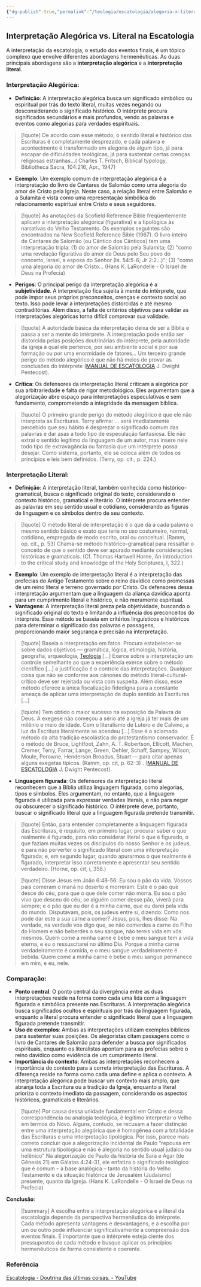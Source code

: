 ```yaml
---
{"dg-publish":true,"permalink":"/teologia/escatologia/alegoria-x-literal/","title":"Alegoria x literal","metatags":{"description":"A interpretação alegórica busca um significado simbólico ou espiritual por trás do texto literal"},"tags":["Escatologia","hermeneutica"],"updated":"2025-01-19T18:26:20.794-03:00"}
---
```



## Interpretação Alegórica vs. Literal na Escatologia

A interpretação da escatologia, o estudo dos eventos finais, é um tópico complexo que envolve diferentes abordagens hermenêuticas. As duas principais abordagens são a **interpretação alegórica** e a **interpretação literal**.

### **Interpretação Alegórica**:

- **Definição**: A interpretação alegórica busca um significado simbólico ou espiritual por trás do texto literal, muitas vezes negando ou desconsiderando o significado histórico. O intérprete procura significados secundários e mais profundos, vendo as palavras e eventos como alegorias para verdades espirituais.

> [!quote] De acordo com esse método, o sentido literal e histórico das Escrituras é completamente desprezado, e cada palavra e acontecimento é transformado em alegoria de algum tipo, já para escapar de dificuldades teológicas, já para sustentar certas crenças religiosas estranhas...( Charles T. Fritsch, Biblical typology, Bibliotheca Sacra, 104:216, Apr., 1947)

- **Exemplo**: Um exemplo comum de interpretação alegórica é a interpretação do livro de Cantares de Salomão como uma alegoria do amor de Cristo pela Igreja. Neste caso, a relação literal entre Salomão e a Sulamita é vista como uma representação simbólica do relacionamento espiritual entre Cristo e seus seguidores.

>[!quote] As anotações da Scofield Reference Bible freqüentemente aplicam a interpretação alegórica (figurativa) e a tipológica às narrativas do Velho Testamento. Os exemplos seguintes são encontrados na New Scofield Reference Bible (1967). O livro inteiro de Cantares de Salomão (ou Cântico dos Cânticos) tem uma interpretação tripla: (1) do amor de Salomão pela Sulamita; (2) "como uma revelação figurativa do amor de Deus pelo Seu povo do concerto, Israel, a esposa do Senhor (Is. 54:5-6; Jr 2:2...)"; (3) "como uma alegoria do amor de Cristo... (Hans K. LaRondelle - O Israel de Deus na Profecia)

- **Perigos**: O principal perigo da interpretação alegórica é a **subjetividade**. A interpretação fica sujeita à mente do intérprete, que pode impor seus próprios preconceitos, crenças e contexto social ao texto. Isso pode levar a interpretações distorcidas e até mesmo contraditórias. Além disso, a falta de critérios objetivos para validar as interpretações alegóricas torna difícil comprovar sua validade.

>[!quote] A autoridade básica da interpretação deixa de ser a Bíblia e passa a ser a mente do intérprete. A interpretação pode então ser distorcida pelas posições doutrinárias do intérprete, pela autoridade da igreja à qual ele pertence, por seu ambiente social e por sua formação ou por uma enormidade de fatores... Um terceiro grande perigo do método alegórico é que não há meios de provar as conclusões do intérprete ([MANUAL DE ESCATOLOGIA](MANUAL%20DE%20ESCATOLOGIA.md) J. Dwight Pentecost).

- **Crítica**: Os defensores da interpretação literal criticam a alegórica por sua arbitrariedade e falta de rigor metodológico. Eles argumentam que a alegorização abre espaço para interpretações especulativas e sem fundamento, comprometendo a integridade da mensagem bíblica.

>[!quote] O primeiro grande perigo do método alegórico é que ele não interpreta as Escrituras. Terry afirma: ... será imediatamente percebido que seu hábito é desprezar o significado comum das palavras e dar asas a todo tipo de especulação fantasiosa. Ele não extrai o sentido legítimo da linguagem de um autor, mas insere nele todo tipo de extravagância ou fantasia que um intérprete possa desejar. Como sistema, portanto, ele se coloca além de todos os princípios e leis bem definidos. (Terry, op. cit., p. 224.)

### **Interpretação Literal**:

- **Definição**: A interpretação literal, também conhecida como histórico-gramatical, busca o significado original do texto, considerando o contexto histórico, gramatical e literário. O intérprete procura entender as palavras em seu sentido usual e cotidiano, considerando as figuras de linguagem e os símbolos dentro de seu contexto.

>[!quote] O método literal de interpretação é o que dá a cada palavra o mesmo sentido básico e exato que teria no uso costumeiro, normal, cotidiano, empregada de modo escrito, oral ou conceitual. (Ramm, op. cit., p. 53) Chama-se método histórico-gramatical para ressaltar o conceito de que o sentido deve ser apurado mediante considerações históricas e gramaticais. (Cf. Thomas Hartwell Horne, An introduction to the critical study and knowledge of the Holy Scriptures, I, 322.)

- **Exemplo**: Um exemplo de interpretação literal é a interpretação das profecias do Antigo Testamento sobre o reino davídico como promessas de um reino literal e terreno governado por Cristo. Os defensores dessa interpretação argumentam que a linguagem da aliança davídica aponta para um cumprimento literal e histórico, e não meramente espiritual.
- **Vantagens**: A interpretação literal preza pela objetividade, buscando o significado original do texto e limitando a influência dos preconceitos do intérprete. Esse método se baseia em critérios linguísticos e históricos para determinar o significado das palavras e passagens, proporcionando maior segurança e precisão na interpretação.

>[!quote] Baseia a interpretação em fatos. Procura estabelecer-se sobre dados objetivos — gramática, lógica, etimologia, história, geografia, arqueologia, [Teologia](Teologia.md) [...] Exerce sobre a interpretação um controle semelhante ao que a experiência exerce sobre o método científico [...] a justificação é o controle das interpretações. Qualquer coisa que não se conforme aos cânones do método literal-cultural-crítico deve ser rejeitada ou vista com suspeita. Além disso, esse método oferece a única fiscalização fidedigna para a constante ameaça de aplicar uma interpretação de duplo sentido às Escrituras [...] 

>[!quote] Tem obtido o maior sucesso na exposição da Palavra de Deus. A exegese não começou a sério até a igreja já ter mais de um milênio e meio de idade. Com o literalismo de Lutero e de Calvino, a luz da Escritura literalmente se acendeu [...] Esse é o aclamado método da alta tradição escolástica do protestantismo conservador. É o método de Bruce, Lightfoot, Zahn, A. T. Robertson, Ellicott, Machen, Cremer, Terry, Farrar, Lange, Green, Oehler, Schaff, Sampey, Wilson, Moule, Perowne, Henderson Broadus, Stuart — para citar apenas alguns exegetas típicos. (Ramm, op. cit, p. 62-3) . ([MANUAL DE ESCATOLOGIA](MANUAL%20DE%20ESCATOLOGIA.md) J. Dwight Pentecost).

- **Linguagem figurada**: Os defensores da interpretação literal reconhecem que a Bíblia utiliza linguagem figurada, como alegorias, tipos e símbolos. Eles argumentam, no entanto, que a linguagem figurada é utilizada para expressar verdades literais, e não para negar ou obscurecer o significado histórico. O intérprete deve, portanto, buscar o significado literal que a linguagem figurada pretende transmitir.

>[!quote] Então, para entender completamente a linguagem figurada das Escrituras, é requisito, em primeiro lugar, procurar saber o que realmente é figurado, para não considerar literal o que é figurado, o que faziam muitas vezes os discípulos do nosso Senhor e os judeus, e para não perverter o significado literal com uma interpretação figurada; e, em segundo lugar, quando apurarmos o que realmente é figurado, interpretar isso corretamente e apresentar seu sentido verdadeiro. (Horne, op. cit, i, 356.)

>[!quote] Disse Jesus em João 6:48-56:
>Eu sou o pão da vida. 
>  Vossos pais comeram o maná no deserto e morreram. 
> Este é o pão que desce do céu, para que o que dele comer não morra. 
> Eu sou o pão vivo que desceu do céu; se alguém comer desse pão, viverá para sempre; e o pão que eu der é a minha carne, que eu darei pela vida do mundo. 
> Disputavam, pois, os judeus entre si, dizendo: Como nos pode dar este a sua carne a comer? 
> Jesus, pois, lhes disse: Na verdade, na verdade vos digo que, se não comerdes a carne do Filho do Homem e não beberdes o seu sangue, não tereis vida em vós mesmos. 
> Quem come a minha carne e bebe o meu sangue tem a vida eterna, e eu o ressuscitarei no último Dia. 
> Porque a minha carne verdadeiramente é comida, e o meu sangue verdadeiramente é bebida. 
> Quem come a minha carne e bebe o meu sangue permanece em mim, e eu, nele.

### **Comparação**:

- **Ponto central**: O ponto central da divergência entre as duas interpretações reside na forma como cada uma lida com a linguagem figurada e simbólica presente nas Escrituras. A interpretação alegórica busca significados ocultos e espirituais por trás da linguagem figurada, enquanto a literal procura entender o significado literal que a linguagem figurada pretende transmitir.
- **Uso de exemplos**: Ambas as interpretações utilizam exemplos bíblicos para sustentar suas posições. Os alegoristas citam passagens como o livro de Cantares de Salomão para defender a busca por significados espirituais, enquanto os literalistas apontam para as profecias sobre o reino davídico como evidência de um cumprimento literal.
- **Importância do contexto**: Ambas as interpretações reconhecem a importância do contexto para a correta interpretação das Escrituras. A diferença reside na forma como cada uma define e aplica o contexto. A interpretação alegórica pode buscar um contexto mais amplo, que abranja toda a Escritura ou a tradição da Igreja, enquanto a literal prioriza o contexto imediato da passagem, considerando os aspectos históricos, gramaticais e literários.

>[!quote] Por causa dessa unidade fundamental em Cristo e dessa correspondência ou analogia teológica, é legítimo interpretar o Velho em termos do Novo. Alguns, contudo, se recusam a fazer distinção entre uma interpretação alegórica que é homogênea com a totalidade das Escrituras e uma interpretação tipológica. Por isso, parece mais correto concluir que a alegorização incidental de Paulo "repousa em uma estrutura tipológica e não é alegoria no sentido usual judaico ou helênico" Na alegorização de Paulo da história de Sara e Agar (de Gênesis 21) em Gálatas 4:24-31, ele enfatiza o significado teológico que é comum – a base analógica – tanto da história do Velho Testamento e da situação histórica de Jerusalém (Judaísmo) presente, quanto da Igreja. (Hans K. LaRondelle - O Israel de Deus na Profecia)

**Conclusão**:

>[!summary] A escolha entre a interpretação alegórica e a literal da escatologia depende da perspectiva hermenêutica do intérprete. Cada método apresenta vantagens e desvantagens, e a escolha por um ou outro pode influenciar significativamente a compreensão dos eventos finais. É importante que o intérprete esteja ciente dos pressupostos de cada método e busque aplicar os princípios hermenêuticos de forma consistente e coerente.

### Referência

[Escatologia - Doutrina das últimas coisas. - YouTube](https://www.youtube.com/watch?v=GxwAyM4aYjA&list=PLfGUiQzB80ECHwxFP1dydYhrJ7_iiVXuK)
